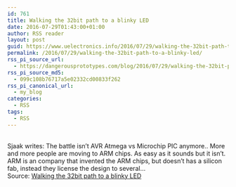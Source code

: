 ```yaml
---
id: 761
title: Walking the 32bit path to a blinky LED
date: 2016-07-29T01:43:00+01:00
author: RSS reader
layout: post
guid: https://www.uelectronics.info/2016/07/29/walking-the-32bit-path-to-a-blinky-led/
permalink: /2016/07/29/walking-the-32bit-path-to-a-blinky-led/
rss_pi_source_url:
  - https://dangerousprototypes.com/blog/2016/07/29/walking-the-32bit-path-to-a-blinky-led/
rss_pi_source_md5:
  - 099c108b76717a5e02332cd00833f262
rss_pi_canonical_url:
  - my_blog
categories:
  - RSS
tags:
  - RSS
---
```

&#013;  
Sjaak writes: The battle isn’t AVR Atmega vs Microchip PIC anymore.. More and more people are moving to ARM chips. As easy as it sounds but it isn’t. ARM is an company that invented the ARM chips, but doesn’t has a silicon fab, instead they license the design to several…&#013;  
Source: <a href="https://dangerousprototypes.com/blog/2016/07/29/walking-the-32bit-path-to-a-blinky-led/" target="_blank">Walking the 32bit path to a blinky LED</a>